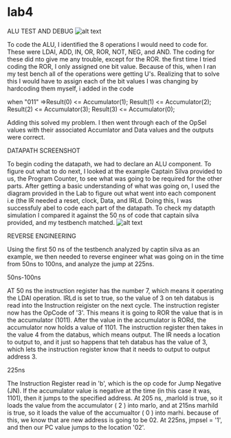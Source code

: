 lab4
====

ALU TEST AND DEBUG
![alt text](http://i59.tinypic.com/693vok.png)

To code the ALU, I identified the 8 operations I would need to code for.  These were LDAI, ADD, IN, OR, ROR, NOT, NEG, and AND.  The coding for these did nto give me any trouble, except for the ROR.  the first time I tried coding the ROR, I only assigned one bit value.  Because of this, when I ran my test bench all of the operations were getting U's.  Realizing that to solve this I would have to assign each of the bit values I was changing by hardcoding them myself, i added in the code 

when "011" =>Result(0) <= Accumulator(1);
					Result(1) <= Accumulator(2);
					Result(2) <= Accumulator(3);
					Result(3) <= Accumulator(0);
					
Adding this solved my problem.  I then went through each of the OpSel values with their associated Accumlator and Data values and the outputs were correct.


DATAPATH SCREENSHOT

To begin coding the datapath, we had to declare an ALU component.  To figure out what to do next, I looked at the example Captain Silva provided to us, the Program Counter, to see what was going to be required for the other parts.  After getting a basic understanding of what was going on, I used the diagram provided in the Lab to figure out what went into each component i.e (the IR needed a reset, clock, Data, and IRLd.  Doing this, I was successfuly abel to code each part of the datapath.  To check my datapth simulation I compared it against the 50 ns of code that captain silva provided, and my testbench matched.
![alt text](http://i59.tinypic.com/e1phi.png)


REVERSE ENGINEERING

Using the first 50 ns of the testbench analyzed by captin silva as an example, we then needed to reverse engineer what was going on in the time from 50ns to 100ns, and analyze the jump at 225ns.  

50ns-100ns

AT 50 ns the instruction register has the number 7, which means it operating the LDAI operation.  IRLd is set to true, so the value of 3 on teh databus is read into the Instruction reigister on the next cycle.  The instruction register now has the OpCode of '3'.  This means it is going to ROR the value that is in the accumulator (1011).  After the value in the accumulator is RORd, the accumulator now holds a value of 1101.  The instruction register then takes in the value 4 from the databus, which means output.  The IR needs a location to output to, and it just so happens that teh databus has the value of 3, which lets the instruction register know that it needs to output to output address 3.   


225ns

The Instruction Register read in 'b', which is the op code for Jump Negative (JN).  If the accumulator value is negative at the time (in this case it was, 1101), then  it jumps to the specified address. At 205 ns, ,marlold is true, so it loads the value from the accumulator ( 2 )  into marlo, and at 215ns marhild is true, so it loads the value of the accumualtor ( 0 ) into marhi. because of this, we know that are new address is going to be 02.  At 225ns, jmpsel = '1', and then our PC value jumps to the location '02'.
